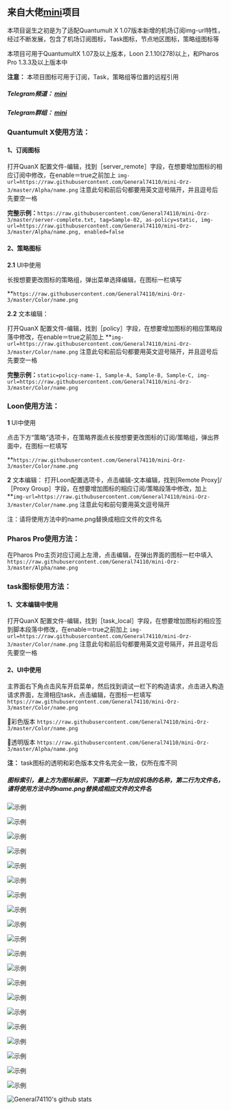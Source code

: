 ## 来自大佬[mini](https://github.com/Orz-3/)项目

本项目诞生之初是为了适配Quantumult X 1.07版本新增的机场订阅img-url特性，经过不断发展，包含了机场订阅图标，Task图标，节点地区图标，策略组图标等

本项目可用于QuantumultX 1.07及以上版本，Loon 2.1.10(278)以上，和Pharos Pro 1.3.3及以上版本中

**注意：** 本项目图标可用于订阅，Task，策略组等位置的远程引用

##### Telegram频道： [mini](https://t.me/Orzmini)

##### Telegram群组： [mini](https://t.me/Orz_mini)

### Quantumult X使用方法：

####  1、订阅图标
  
  打开QuanX 配置文件-编辑，找到［server_remote］字段，在想要增加图标的相应订阅中修改，在enable＝true之前加上
  `img-url=https://raw.githubusercontent.com/General74110/mini-Orz-3/master/Alpha/name.png`
  注意此句和前后句都要用英文逗号隔开，并且逗号后先要空一格
  

  **完整示例：**`https://raw.githubusercontent.com/General74110/mini-Orz-3/master/server-complete.txt, tag=Sample-02, as-policy=static, img-url=https://raw.githubusercontent.com/General74110/mini-Orz-3/master/Alpha/name.png, enabled=false`

####  2、策略图标
  
  **2.1** UI中使用
  
  长按想要更改图标的策略组，弹出菜单选择编辑，在图标一栏填写 

**`https://raw.githubusercontent.com/General74110/mini-Orz-3/master/Color/name.png`
  
  **2.2** 文本编辑：
  
  打开QuanX 配置文件-编辑，找到［policy］字段，在想要增加图标的相应策略段落中修改，在enable＝true之前加上 
  **`img-url=https://raw.githubusercontent.com/General74110/mini-Orz-3/master/Color/name.png`  注意此句和前后句都要用英文逗号隔开，并且逗号后先要空一格

  **完整示例：**`static=policy-name-1, Sample-A, Sample-B, Sample-C, img-url=https://raw.githubusercontent.com/General74110/mini-Orz-3/master/Color/name.png`

### Loon使用方法：

  **1** UI中使用
  
  点击下方“策略”选项卡，在策略界面点长按想要更改图标的订阅/策略组，弹出界面中，在图标一栏填写 

  **`https://raw.githubusercontent.com/General74110/mini-Orz-3/master/Color/name.png`


  **2** 文本编辑：
  打开Loon配置选项卡，点击编辑-文本编辑，找到[Remote Proxy]/［Proxy Group］字段，在想要增加图标的相应订阅/策略段落中修改，加上 **`img-url=https://raw.githubusercontent.com/General74110/mini-Orz-3/master/Color/name.png`  注意此句和前句要用英文逗号隔开

注：请将使用方法中的name.png替换成相应文件的文件名

### Pharos Pro使用方法：

  在Pharos Pro主页对应订阅上左滑，点击编辑，在弹出界面的图标一栏中填入 `https://raw.githubusercontent.com/General74110/mini-Orz-3/master/Alpha/name.png`
  
### task图标使用方法：

####  1、文本编辑中使用
打开QuanX 配置文件-编辑，找到［task_local］字段，在想要增加图标的相应签到脚本段落中修改，在enable＝true之前加上 `img-url=https://raw.githubusercontent.com/General74110/mini-Orz-3/master/Color/name.png` 注意此句和前后句都要用英文逗号隔开，并且逗号后先要空一格

####  2、UI中使用
主界面右下角点击风车开启菜单，然后找到调试一栏下的构造请求，点击进入构造请求界面，左滑相应task，点击编辑，在图标一栏填写 `https://raw.githubusercontent.com/General74110/mini-Orz-3/master/Color/name.png`

🔘彩色版本 `https://raw.githubusercontent.com/General74110/mini-Orz-3/master/Color/name.png`

🔘透明版本 `https://raw.githubusercontent.com/General74110/mini-Orz-3/master/Alpha/name.png`

  **注：** task图标的透明和彩色版本文件名完全一致，仅所在库不同

##### 图标索引，最上方为图标展示，下面第一行为对应机场的名称，第二行为文件名，请将使用方法中的name.png替换成相应文件的文件名

![示例](https://raw.githubusercontent.com/General74110/mini-Orz-3/none/机场.png)

![示例](https://raw.githubusercontent.com/General74110/mini-Orz-3/none/模板1.png)

![示例](https://raw.githubusercontent.com/General74110/mini-Orz-3/none/模板2.jpg)

![示例](https://raw.githubusercontent.com/General74110/mini-Orz-3/none/模板3.jpg)

![示例](https://raw.githubusercontent.com/General74110/mini-Orz-3/none/模板4.jpg)

![示例](https://raw.githubusercontent.com/General74110/mini-Orz-3/none/模板5.jpg)

![示例](https://raw.githubusercontent.com/General74110/mini-Orz-3/none/策略.png)

![示例](https://raw.githubusercontent.com/General74110/mini-Orz-3/none/策略1.png)

![示例](https://raw.githubusercontent.com/General74110/mini-Orz-3/none/策略2.png)

![示例](https://raw.githubusercontent.com/General74110/mini-Orz-3/none/地区.png)

![示例](https://raw.githubusercontent.com/General74110/mini-Orz-3/none/地区1.png)

![示例](https://raw.githubusercontent.com/General74110/mini-Orz-3/none/Task.png)

![示例](https://raw.githubusercontent.com/General74110/mini-Orz-3/none/-1.jpg)

![示例](https://raw.githubusercontent.com/General74110/mini-Orz-3/none/-2.jpg)

![示例](https://raw.githubusercontent.com/General74110/mini-Orz-3/none/-3.jpg)

![示例](https://raw.githubusercontent.com/General74110/mini-Orz-3/none/-4.jpg)

![示例](https://raw.githubusercontent.com/General74110/mini-Orz-3/none/-5.jpg)

![示例](https://raw.githubusercontent.com/General74110/mini-Orz-3/none/-6.jpg)

![示例](https://raw.githubusercontent.com/General74110/mini-Orz-3/none/-7.jpg)

![示例](https://raw.githubusercontent.com/General74110/mini-Orz-3/none/-7.jpg)

![General74110's github stats](https://github-readme-stats.vercel.app/api?username=General74110&show_icons=true&theme=vue-dark)
